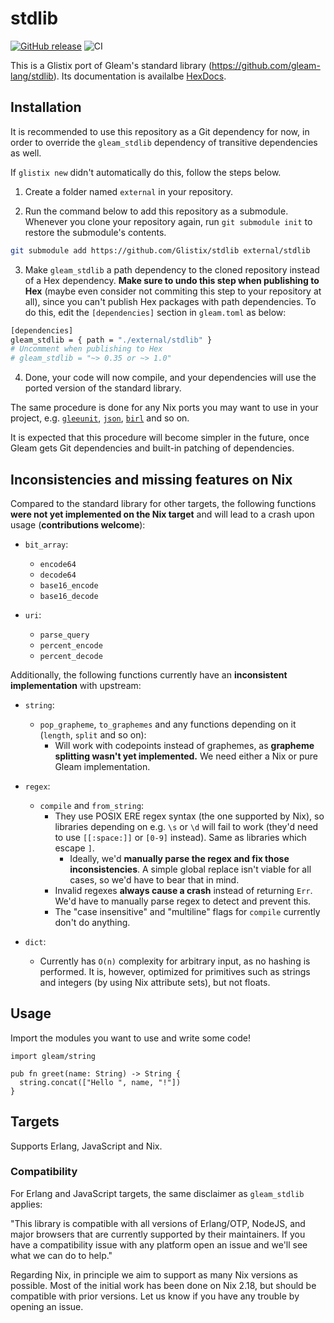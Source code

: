 # stdlib

<a href="https://github.com/Glistix/stdlib/releases"><img src="https://img.shields.io/github/release/Glistix/stdlib" alt="GitHub release"></a>
![CI](https://github.com/Glistix/stdlib/workflows/CI/badge.svg?branch=main)

This is a Glistix port of Gleam's standard library (https://github.com/gleam-lang/stdlib). Its documentation is availalbe [HexDocs](https://hexdocs.pm/gleam_stdlib/).

## Installation

It is recommended to use this repository as a Git dependency for now, in order to override the `gleam_stdlib` dependency of transitive dependencies as well.

If `glistix new` didn't automatically do this, follow the steps below.

1. Create a folder named `external` in your repository.

2. Run the command below to add this repository as a submodule. Whenever you clone your repository again, run `git submodule init` to restore the submodule's contents.

```sh
git submodule add https://github.com/Glistix/stdlib external/stdlib
```

3. Make `gleam_stdlib` a path dependency to the cloned repository instead of a Hex dependency. **Make sure to undo this step when publishing to Hex** (maybe even consider not commiting this step to your repository at all), since you can't publish Hex packages with path dependencies. To do this, edit the `[dependencies]` section in `gleam.toml` as below:

```sh
[dependencies]
gleam_stdlib = { path = "./external/stdlib" }
# Uncomment when publishing to Hex
# gleam_stdlib = "~> 0.35 or ~> 1.0"
```

4. Done, your code will now compile, and your dependencies will use the ported version of the standard library.

The same procedure is done for any Nix ports you may want to use in your project, e.g. [`gleeunit`](https://github.com/Glistix/gleeunit/), [`json`](https://github.com/Glistix/json), [`birl`](https://github.com/Glistix/birl) and so on.

It is expected that this procedure will become simpler in the future, once Gleam gets Git dependencies and built-in patching
of dependencies.

## Inconsistencies and missing features on Nix

Compared to the standard library for other targets, the following functions **were not yet implemented on the Nix target** and will lead to a crash upon usage (**contributions welcome**):

- `bit_array`:
  - `encode64`
  - `decode64`
  - `base16_encode`
  - `base16_decode`

- `uri`:
  - `parse_query`
  - `percent_encode`
  - `percent_decode`

Additionally, the following functions currently have an **inconsistent implementation** with upstream:

- `string`:
  - `pop_grapheme`, `to_graphemes` and any functions depending on it (`length`, `split` and so on):
    - Will work with codepoints instead of graphemes, as **grapheme splitting wasn't yet implemented.**
      We need either a Nix or pure Gleam implementation.

- `regex`:
  - `compile` and `from_string`:
    - They use POSIX ERE regex syntax (the one supported by Nix), so libraries depending on e.g. `\s` or `\d`
    will fail to work (they'd need to use `[[:space:]]` or `[0-9]` instead). Same as libraries which escape `]`.
      - Ideally, we'd **manually parse the regex and fix those inconsistencies**. A simple global replace isn't
      viable for all cases, so we'd have to bear that in mind.
    - Invalid regexes **always cause a crash** instead of returning `Err`. We'd have to manually parse regex to
    detect and prevent this.
    - The "case insensitive" and "multiline" flags for `compile` currently don't do anything.

- `dict`:
  - Currently has `O(n)` complexity for arbitrary input, as no hashing is performed. It is, however, optimized
  for primitives such as strings and integers (by using Nix attribute sets), but not floats.

## Usage

Import the modules you want to use and write some code!

```gleam
import gleam/string

pub fn greet(name: String) -> String {
  string.concat(["Hello ", name, "!"])
}
```

## Targets

Supports Erlang, JavaScript and Nix.

### Compatibility

For Erlang and JavaScript targets, the same disclaimer as `gleam_stdlib`
applies:

"This library is compatible with all versions of Erlang/OTP, NodeJS, and
major browsers that are currently supported by their maintainers. If you
have a compatibility issue with any platform open an issue and we'll see
what we can do to help."

Regarding Nix, in principle we aim to support as many Nix versions as possible.
Most of the initial work has been done on Nix 2.18, but should be compatible
with prior versions. Let us know if you have any trouble by opening an issue.

